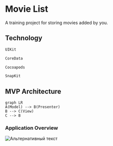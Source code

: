# Movie List

A training project for storing movies added by you.

## Technology
```sh
UIKit
 ```
 ```sh
 CoreData
```
```sh
Cocoapods
```
```sh
SnapKit
```


## MVP Architecture
```mermaid
graph LR
A(Model) --> B(Presenter)
B --> C(View)
C --> B
```

### Application Overview




![Альтернативный текст](/Users/danek/Desktop/SimulatorScreenShot-iPhone14-2022-12-01at11.24.43.jpg)
